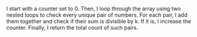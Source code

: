 I start with a counter set to 0. Then, I loop through the array using two nested loops to check every unique pair of numbers. For each pair, I add them together and check if their sum is divisible by k. If it is, I increase the counter. Finally, I return the total count of such pairs.